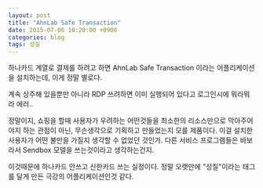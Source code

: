 ```yaml
---
layout: post
title: "AhnLab Safe Transaction"
date: 2015-07-06 10:20:00 +0900
categories: blog
tags: 성질
---
```

하나카드 계열로 결제를 하려고 하면 AhnLab Safe Transaction 이라는 어플리케이션을 설치하는데, 이게 정말 별로다.

계속 상주해 있을뿐만 아니라 RDP 쓰려하면 이미 실행되어 있다고 로그인시에 뭐라뭐라 에러..

정말이지, 쇼핑을 할때 사용자가 우려하는 어떤것들을 최소한의 리소스만으로 막아주어야지 하는 관점이 아닌, 무슨생각으로 기획하고 만들었는지 모를 제품이다. 이걸 설치한 사용자가 어떤 불만을 가질지 생각할 수 없었던 것인가. 다른 서비스 프로그램들은 바보라서 Sendbox 모델을 쓰는것이라고 생각하는건지.

이것때문에 하나카드 안쓰고 신한카드 쓰는 실정이다. 정말 오랫만에 "성질"이라는 태그를 달게 만든 극강의 어플리케이션인것 같다.

